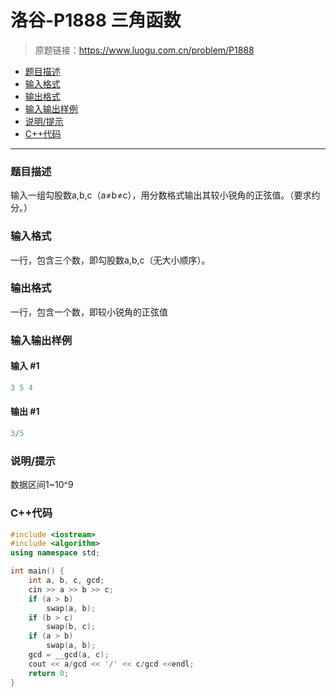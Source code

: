 # 洛谷-P1888 三角函数

> 原题链接：https://www.luogu.com.cn/problem/P1888

- [题目描述](#题目描述)
- [输入格式](#输入格式)
- [输出格式](#输出格式)
- [输入输出样例](#输入输出样例)
- [说明/提示](#说明/提示)
- [C++代码](#C++代码)

---

### <a name="题目描述">题目描述</a>

输入一组勾股数a,b,c（a≠b≠c），用分数格式输出其较小锐角的正弦值。（要求约分。）

### <a name="输入格式">输入格式</a>

一行，包含三个数，即勾股数a,b,c（无大小顺序）。

### <a name="输出格式">输出格式</a>

一行，包含一个数，即较小锐角的正弦值

### <a name="输入输出样例">输入输出样例</a>

#### 输入 #1

```c++
3 5 4
```

#### 输出 #1

```c++
3/5
```

### <a name="说明/提示">说明/提示</a>

数据区间1~10^9

### <a name="C++代码">C++代码</a>

```c++
#include <iostream>
#include <algorithm>
using namespace std;

int main() {
    int a, b, c, gcd;
    cin >> a >> b >> c;
    if (a > b)
        swap(a, b);
    if (b > c)
        swap(b, c);
    if (a > b)
        swap(a, b);
    gcd = __gcd(a, c);
    cout << a/gcd << '/' << c/gcd <<endl;
    return 0;
}
```